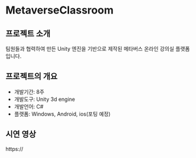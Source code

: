 # MetaverseClassroom

## 프로젝트 소개
팀원들과 협력하여 만든 Unity 엔진을 기반으로 제작된 메타버스 온라인 강의실 플랫폼 입니다.

## 프로젝트의 개요
* 개발기간: 8주
* 개발도구: Unity 3d engine
* 개발언어: C#
* 플랫폼: Windows, Android, ios(포팅 예정)

## 시연 영상
https://
